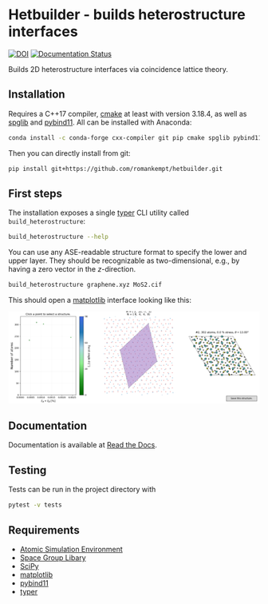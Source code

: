 # Hetbuilder - builds heterostructure interfaces

[![DOI](https://zenodo.org/badge/358881237.svg)](https://zenodo.org/badge/latestdoi/358881237)
[![Documentation Status](https://readthedocs.org/projects/hetbuilder/badge/?version=latest)](https://hetbuilder.readthedocs.io/en/latest/?badge=latest)

Builds 2D heterostructure interfaces via coincidence lattice theory.

## Installation

Requires a C++17 compiler, [cmake](https://cmake.org/) at least with version 3.18.4, as well as [spglib](https://atztogo.github.io/spglib/python-spglib.html) and [pybind11](https://github.com/pybind/pybind11). 
All can be installed with Anaconda:

```bash
conda install -c conda-forge cxx-compiler git pip cmake spglib pybind11
```

Then you can directly install from git:

```bash
pip install git+https://github.com/romankempt/hetbuilder.git
```

## First steps

The installation exposes a single [typer](https://github.com/tiangolo/typer) CLI utility called `build_heterostructure`:

```bash
build_heterostructure --help
```

You can use any ASE-readable structure format to specify the lower and upper layer. They should be recognizable as two-dimensional, e.g., by having a zero vector in the *z*-direction.

```bash
build_heterostructure graphene.xyz MoS2.cif
```

This should open a [matplotlib](https://matplotlib.org/) interface looking like this:

![](pictures/interface.png)

## Documentation

Documentation is available at [Read the Docs](https://hetbuilder.readthedocs.io/en/latest/index.html).

## Testing

Tests can be run in the project directory with

```bash
pytest -v tests
```


## Requirements

- [Atomic Simulation Environment](https://wiki.fysik.dtu.dk/ase/)
- [Space Group Libary](https://atztogo.github.io/spglib/python-spglib.html)
- [SciPy](https://www.scipy.org/)
- [matplotlib](https://matplotlib.org/)
- [pybind11](https://github.com/pybind/pybind11)
- [typer](https://github.com/tiangolo/typer)
